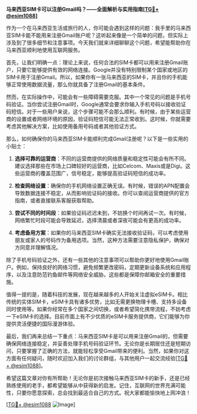 **马来西亚SIM卡可以注册Gmail吗？——全面解析与实用指南[[TG💪+ @esim1088](https://t.me/s/esim1088)]**

作为一个在马来西亚生活或旅行的人，你可能会遇到这样的问题：我手里的马来西亚SIM卡能不能用来注册Gmail账户呢？这听起来像是一个简单的问题，但实际上涉及到了很多细节和注意事项。今天我们就来详细聊聊这个问题，希望能帮助你在马来西亚顺利地使用互联网服务。

首先，让我们明确一点：理论上来说，任何合法的SIM卡都可以用来注册Gmail账户，只要它能够提供有效的网络连接。Google并没有特别限制某个国家或地区的SIM卡用于注册Gmail。所以，如果你有一张马来西亚的SIM卡，并且你的手机能够正常使用数据流量，那么你就具备了注册Gmail的基本条件。

然而，在实际操作中，可能会有一些障碍需要克服。其中一个常见的问题是手机号码验证。当你尝试注册Gmail时，Google通常会要求你输入手机号码以接收验证码短信。对于一些用户来说，这个步骤可能不会那么顺利。有时候，由于某些运营商的设置或者网络环境的原因，验证码短信可能无法正常收到。这时候，你就需要考虑其他解决方案，比如使用备用号码或者其他验证方式。

那么，如何确保你的马来西亚SIM卡能顺利完成Gmail注册呢？以下是一些实用的小贴士：

1. **选择可靠的运营商**：不同的运营商提供的网络质量和稳定性可能会有所不同。建议选择那些在市场上口碑较好的运营商，比如Celcom、Maxis或是Digi。这些运营商的覆盖范围广，信号稳定，能够提高验证码短信的成功率。

2. **检查网络设置**：确保你的手机网络设置正确无误。有时候，错误的APN配置会导致数据连接不稳定，从而影响验证码的接收。你可以查阅运营商提供的官方指南，或者直接联系客服获取帮助。

3. **尝试不同的时间段**：如果验证码迟迟未到，不妨换个时间再试一次。有时候，网络繁忙时段可能会导致延迟，选择清晨或者深夜可能会有更高的成功率。

4. **考虑备用方案**：如果你的马来西亚SIM卡确实无法接收验证码，可以考虑使用朋友或家人的号码作为备用选项。当然，这种方法需要注意隐私保护，确保对方同意并理解情况。

除了手机号码验证之外，还有一些其他的注意事项可以帮助你更好地使用Gmail账户。例如，保持良好的网络习惯，避免频繁更改密码，定期更新设备系统和应用程序，以及注意防范钓鱼邮件等网络安全威胁。这些都是保障你邮箱安全的重要措施。

值得一提的是，随着科技的发展，现在越来越多的人开始关注虚拟eSIM卡。相比传统的实体SIM卡，eSIM卡具有诸多优势，比如无需更换物理卡槽、支持多设备同时使用等。如果你经常在多个国家之间切换，或者希望简化携带流程，不妨考虑一下eSIM卡的选择。目前市面上有不少优质的eSIM卡服务提供商，它们能够为你提供灵活便捷的国际漫游体验。

最后，我们再来总结一下重点：马来西亚SIM卡是可以用来注册Gmail的，但需要确保网络连接稳定，并妥善处理手机号码验证环节。无论你是长期居住还是短期访问，只要掌握了正确的方法，就能轻松享受Gmail带来的便利。当然，如果你对这方面有任何疑问，随时欢迎加入我们的讨论群组，与其他用户一起交流经验[[TG💪+ @esim1088](https://t.me/s/esim1088)]。

希望这篇文章对你有所帮助！无论你是初次接触马来西亚SIM卡的新手，还是已经熟练使用的老手，都希望能够从中获得新的启发。记住，互联网的世界充满可能性，只要你愿意探索，总会找到最适合自己的方式。祝大家都能愉快地上网冲浪！

[[TG💪+ @esim1088](https://t.me/s/esim1088) ![Image](https://i.postimg.cc/4NQfJmqS/Snipaste-2025-05-13-00-14-12.png)]